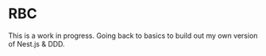 # RBC

This is a work in progress. Going back to basics to build out my own version of Nest.js & DDD.
